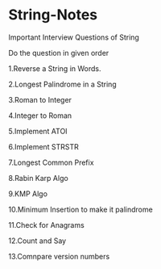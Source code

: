 # String-Notes
Important Interview Questions of String


Do the question in given order

 1.Reverse a String in Words.
 
 2.Longest Palindrome in a String
 
 3.Roman to Integer
 
 4.Integer to Roman
 
 5.Implement ATOI
 
 6.Implement STRSTR
 
 7.Longest Common Prefix
 
 8.Rabin Karp Algo
 
 9.KMP Algo
 
 10.Minimum Insertion to make it palindrome
 
 11.Check for Anagrams
 
 12.Count and Say
 
 13.Comnpare version numbers
